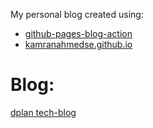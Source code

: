 My personal blog created using:
* [github-pages-blog-action](https://github.com/kamranahmedse/github-pages-blog-action)
* [kamranahmedse.github.io](https://github.com/kamranahmedse/kamranahmedse.github.io/)
 

# Blog:
[dplan tech-blog](https://dplantera.github.io/techblog)
